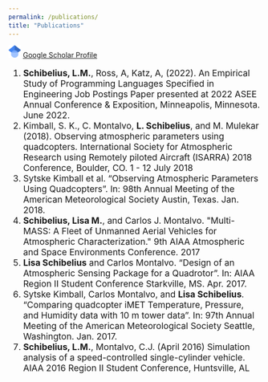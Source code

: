 ```yaml
---
permalink: /publications/
title: "Publications"
---
```


<img src='/assets/images/googlescholarlogo.png' width="25"> [Google Scholar Profile](https://scholar.google.com/citations?user=6CNW8WkAAAAJ&hl=en&inst=13410158990364976897&oi=ao) <br>

<span style="font-size:13pt">

1. **Schibelius, L.M.**, Ross, A, Katz, A, (2022). An Empirical Study of Programming Languages Specified in Engineering Job Postings Paper presented at 2022 ASEE Annual Conference & Exposition, Minneapolis, Minnesota. June 2022.
2. Kimball, S. K., C. Montalvo, **L. Schibelius**, and M. Mulekar (2018). Observing atmospheric parameters using quadcopters. International Society for Atmospheric Research using Remotely piloted Aircraft (ISARRA) 2018 Conference, Boulder, CO. 1 - 12 July 2018
3. Sytske Kimball et al. “Observing Atmospheric Parameters Using Quadcopters”. In: 98th Annual Meeting of the American Meteorological Society Austin, Texas. Jan. 2018.
4. **Schibelius, Lisa M.**, and Carlos J. Montalvo. "Multi-MASS: A Fleet of Unmanned Aerial Vehicles for Atmospheric Characterization." 9th AIAA Atmospheric and Space Environments Conference. 2017
5. **Lisa Schibelius** and Carlos Montalvo. “Design of an Atmospheric Sensing Package for a Quadrotor”. In: AIAA Region II Student Conference Starkville, MS. Apr. 2017.
6. Sytske Kimball, Carlos Montalvo, and **Lisa Schibelius**. “Comparing quadcopter iMET Temperature, Pressure, and Humidity data with 10 m tower data”. In: 97th Annual Meeting of the American Meteorological Society Seattle, Washington. Jan. 2017.
7. **Schibelius, L.M.**, Montalvo, C.J. (April 2016) Simulation analysis of a speed-controlled single-cylinder vehicle. AIAA 2016 Region II Student Conference, Huntsville, AL
</span>
